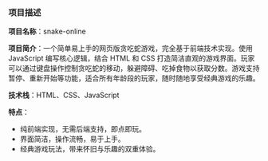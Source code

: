 ### 项目描述

**项目名称**：snake-online

**项目简介**：一个简单易上手的网页版贪吃蛇游戏，完全基于前端技术实现。使用 JavaScript 编写核心逻辑，结合 HTML 和 CSS 打造简洁直观的游戏界面。玩家可以通过键盘操作控制贪吃蛇的移动，躲避障碍、吃掉食物以获取分数。游戏支持暂停、重新开始等功能，适合所有年龄段的玩家，随时随地享受经典游戏的乐趣。

**技术栈**：HTML、CSS、JavaScript

**特点**：
- 纯前端实现，无需后端支持，即点即玩。
- 界面简洁，操作流畅，易于上手。
- 经典游戏玩法，带来怀旧与乐趣的双重体验。
